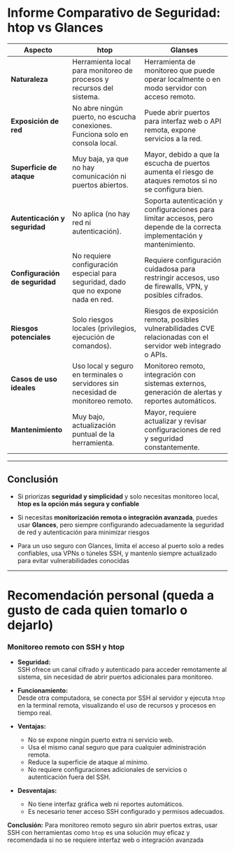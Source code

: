 # Informe Comparativo de Seguridad: htop vs Glances

| Aspecto                        | htop                                                                              | Glanses
|--------------------------------|-----------------------------------------------------------------------------------|---------------------------------------------------------------------------------------------------------------------------
| **Naturaleza**                 | Herramienta local para monitoreo de procesos y recursos del sistema.              | Herramienta de monitoreo que puede operar localmente o en modo servidor con acceso remoto.                                |
| **Exposición de red**          | No abre ningún puerto, no escucha conexiones. Funciona solo en consola local.     | Puede abrir puertos para interfaz web o API remota, expone servicios a la red.                                            |
| **Superficie de ataque**       | Muy baja, ya que no hay comunicación ni puertos abiertos.                         | Mayor, debido a que la escucha de puertos aumenta el riesgo de ataques remotos si no se configura bien.                   |
| **Autenticación y seguridad**  | No aplica (no hay red ni autenticación).                                          | Soporta autenticación y configuraciones para limitar accesos, pero depende de la correcta implementación y mantenimiento. |
| **Configuración de seguridad** | No requiere configuración especial para seguridad, dado que no expone nada en red.| Requiere configuración cuidadosa para restringir accesos, uso de firewalls, VPN, y posibles cifrados.                     |
| **Riesgos potenciales**        | Solo riesgos locales (privilegios, ejecución de comandos).                        | Riesgos de exposición remota, posibles vulnerabilidades CVE relacionadas con el servidor web integrado o APIs.            |
| **Casos de uso ideales**       | Uso local y seguro en terminales o servidores sin necesidad de monitoreo remoto.  | Monitoreo remoto, integración con sistemas externos, generación de alertas y reportes automáticos.                        |
| **Mantenimiento**              | Muy bajo, actualización puntual de la herramienta.                                | Mayor, requiere actualizar y revisar configuraciones de red y seguridad constantemente.                                   |

---

## Conclusión

- Si priorizas **seguridad y simplicidad** y solo necesitas monitoreo local, **htop es la opción más segura y confiable**
  
- Si necesitas **monitorización remota o integración avanzada**, puedes usar **Glances**, pero siempre configurando adecuadamente la seguridad de red y autenticación para minimizar riesgos
  
- Para un uso seguro con Glances, limita el acceso al puerto solo a redes confiables, usa VPNs o túneles SSH, y mantenlo siempre actualizado para evitar vulnerabilidades conocidas

---

# Recomendación personal (queda a gusto de cada quien tomarlo o dejarlo)


### Monitoreo remoto con SSH y htop

- **Seguridad:**  
  SSH ofrece un canal cifrado y autenticado para acceder remotamente al sistema, sin necesidad de abrir puertos adicionales para monitoreo.

- **Funcionamiento:**  
  Desde otra computadora, se conecta por SSH al servidor y ejecuta `htop` en la terminal remota, visualizando el uso de recursos y procesos en tiempo real.

- **Ventajas:**  
  - No se expone ningún puerto extra ni servicio web.  
  - Usa el mismo canal seguro que para cualquier administración remota.  
  - Reduce la superficie de ataque al mínimo.  
  - No requiere configuraciones adicionales de servicios o autenticación fuera del SSH.

- **Desventajas:**  
  - No tiene interfaz gráfica web ni reportes automáticos.  
  - Es necesario tener acceso SSH configurado y permisos adecuados.

**Conclusión:** Para monitoreo remoto seguro sin abrir puertos extras, usar SSH con herramientas como `htop` es una solución muy eficaz y recomendada si no se requiere interfaz web o integración avanzada
